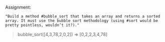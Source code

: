 Assignment:

    "Build a method #bubble_sort that takes an array and returns a sorted array. It must use the bubble sort methodology (using #sort would be pretty pointless, wouldn’t it?)."

> bubble_sort([4,3,78,2,0,2])
=> [0,2,2,3,4,78]
